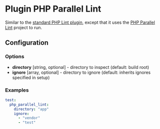 Plugin PHP Parallel Lint
========================

Similar to the [standard PHP Lint plugin](lint.md), except that it uses the [PHP Parallel Lint](https://github.com/JakubOnderka/PHP-Parallel-Lint) project to run.

Configuration
-------------

### Options

* **directory** [string, optional] - directory to inspect (default: build root)
* **ignore** [array, optional] - directory to ignore (default: inherits ignores specified in setup)

### Examples

```yml
test:
  php_parallel_lint:
    directory: "app"
    ignore:
      - "vendor"
      - "test"
```
